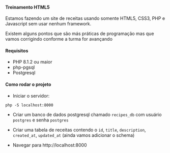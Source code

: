 #### Treinamento HTML5

Estamos fazendo um site de receitas usando somente HTML5, CSS3, PHP e Javascript
sem usar nenhum framework.

Existem alguns pontos que são más práticas de programação mas que vamos
corrigindo conforme a turma for avançando


#### Requisitos

- PHP 8.1.2 ou maior
- php-pgsql
- Postgresql

#### Como rodar o projeto

- Iniciar o servidor:

```shell
php -S localhost:8000
```

- Criar um banco de dados postgresql chamado `recipes_db` com usuário `postgres`
  e senha `postgres`

- Criar uma tabela de receitas contendo o `id`, `title`, `description`,
  `created_at`, `updated_at` (ainda vamos adicionar o schema)

- Navegar para http://localhost:8000
